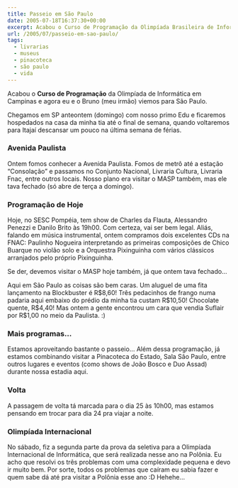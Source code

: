 ```yaml
---
title: Passeio em São Paulo
date: 2005-07-18T16:37:30+00:00
excerpt: Acabou o Curso de Programação da Olimpíada Brasileira de Informática em Campinas e agora eu e o Bruno (meu irmão) estamos em São Paulo.
url: /2005/07/passeio-em-sao-paulo/
tags:
  - livrarias
  - museus
  - pinacoteca
  - são paulo
  - vida
---
```


Acabou o **Curso de Programação** da Olimpíada de Informática em Campinas e agora eu e o Bruno (meu irmão) viemos para São Paulo.

Chegamos em SP anteontem (domingo) com nosso primo Edu e ficaremos hospedados na casa da minha tia até o final de semana, quando voltaremos para Itajaí descansar um pouco na última semana de férias.

### Avenida Paulista

Ontem fomos conhecer a Avenida Paulista. Fomos de metrô até a estação “Consolação” e passamos no Conjunto Nacional, Livraria Cultura, Livraria Fnac, entre outros locais. Nosso plano era visitar o MASP também, mas ele tava fechado (só abre de terça a domingo).

### Programação de Hoje

Hoje, no SESC Pompéia, tem show de Charles da Flauta, Alessandro Penezzi e Danilo Brito às 19h00. Com certeza, vai ser bem legal. Aliás, falando em música instrumental, ontem compramos dois excelentes CDs na FNAC: Paulinho Nogueira interpretando as primeiras composições de Chico Buarque no violão solo e a Orquestra Pixinguinha com vários clássicos arranjados pelo próprio Pixinguinha.

Se der, devemos visitar o MASP hoje também, já que ontem tava fechado…

Aqui em São Paulo as coisas são bem caras. Um aluguel de uma fita lançamento na Blockbuster é R\$8,60! Três pedacinhos de frango numa padaria aqui embaixo do prédio da minha tia custam R\$10,50! Chocolate quente, R\$4,40! Mas ontem a gente encontrou um cara que vendia Suflair por R\$1,00 no meio da Paulista. :)

### Mais programas…

Estamos aproveitando bastante o passeio… Além dessa programação, já estamos combinando visitar a Pinacoteca do Estado, Sala São Paulo, entre outros lugares e eventos (como shows de João Bosco e Duo Assad) durante nossa estadia aqui.

### Volta

A passagem de volta tá marcada para o dia 25 às 10h00, mas estamos pensando em trocar para dia 24 pra viajar a noite.

### Olimpíada Internacional

No sábado, fiz a segunda parte da prova da seletiva para a Olimpíada Internacional de Informática, que será realizada nesse ano na Polônia. Eu acho que resolvi os três problemas com uma complexidade pequena e devo ir muito bem. Por sorte, todos os problemas que caíram eu sabia fazer e quem sabe dá até pra visitar a Polônia esse ano :D Hehehe…
